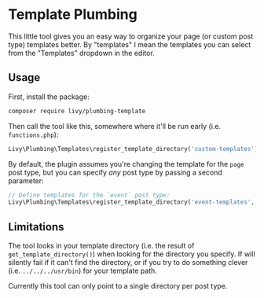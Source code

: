# Template Plumbing

This little tool gives you an easy way to organize your page (or custom post type) templates better. By "templates" I mean the templates you can select from the "Templates" dropdown in the editor.

## Usage

First, install the package:

```bash
composer require livy/plumbing-template
```

Then call the tool like this, somewhere where it'll be run early (i.e. `functions.php`):

```php
Livy\Plumbing\Templates\register_template_directory('custom-templates');
```

By default, the plugin assumes you're changing the template for the `page` post type, but you can specify _any_ post type by passing a second parameter:

```php
// Define templates for the `event` post type:
Livy\Plumbing\Templates\register_template_directory('event-templates', 'event');
```

## Limitations

The tool looks in your template directory (i.e. the result of `get_template_directory()`) when looking for the directory you specify. If will silently fail if it can't find the directory, or if you try to do something clever (i.e. `../../../usr/bin`) for your template path.

Currently this tool can only point to a single directory per post type.
